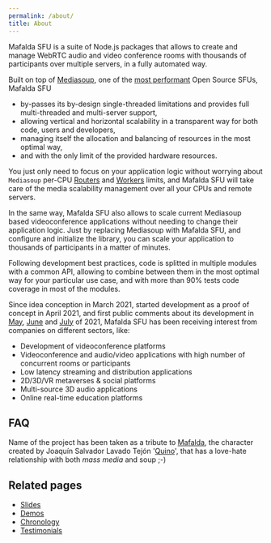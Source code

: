 ```yaml
---
permalink: /about/
title: About
---
```


Mafalda SFU is a suite of Node.js packages that allows to create and manage
WebRTC audio and video conference rooms with thousands of participants over
multiple servers, in a fully automated way.

Built on top of [Mediasoup](https://mediasoup.org/), one of the
[most performant](https://webrtchacks.com/revealing-mediasoups-core-ingredients-qa-with-inaki-baz-castillo/#post-3927-_Toc119228912)
Open Source SFUs, Mafalda SFU

- by-passes its by-design single-threaded limitations and provides full
  multi-threaded and multi-server support,
- allowing vertical and horizontal scalability in a transparent way for both
  code, users and developers,
- managing itself the allocation and balancing of resources in the most optimal
  way,
- and with the only limit of the provided hardware resources.

You just only need to focus on your application logic without worrying about
`Mediasoup` per-CPU
[Routers](https://mediasoup.org/documentation/v3/mediasoup/api/#Router) and
[Workers](https://mediasoup.org/documentation/v3/mediasoup/api/#Worker) limits,
and Mafalda SFU will take care of the media scalability management over all your
CPUs and remote servers.

In the same way, Mafalda SFU also allows to scale current Mediasoup based
videoconference applications without needing to change their application logic.
Just by replacing Mediasoup with Mafalda SFU, and configure and initialize the
library, you can scale your application to thousands of participants in a matter
of minutes.

Following development best practices, code is splitted in multiple modules with
a common API, allowing to combine between them in the most optimal way for your
particular use case, and with more than 90% tests code coverage in most of the
modules.

Since idea conception in March 2021, started development as a proof of concept
in April 2021, and first public comments about its development in
[May](https://twitter.com/el_piranna/status/1396126065677021193),
[June](https://mediasoup.discourse.group/t/for-a-snippet-of-code-for-horizontal-scaling-using-pipetransports/2790/11) and
[July](https://mediasoup.discourse.group/t/presenting-mafalda-sfu/3067) of
2021, Mafalda SFU has been receiving interest from companies on different
sectors, like:

- Development of videoconference platforms
- Videoconference and audio/video applications with high number of concurrent
  rooms or participants
- Low latency streaming and distribution applications
- 2D/3D/VR metaverses & social platforms
- Multi-source 3D audio applications
- Online real-time education platforms

## FAQ

Name of the project has been taken as a tribute to
[Mafalda](https://en.wikipedia.org/wiki/Mafalda), the character created by
Joaquín Salvador Lavado Tejón '[Quino](https://www.quino.com.ar/homequino)',
that has a love-hate relationship with both *mass media* and soup ;-)

## Related pages

- [Slides](/slides/)
- [Demos](/demos/)
- [Chronology](/chronology/)
- [Testimonials](/testimonials/)
